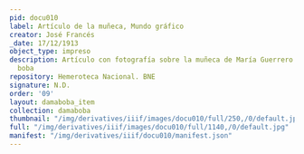 ```yaml
---
pid: docu010
label: Artículo de la muñeca, Mundo gráfico
creator: José Francés
_date: 17/12/1913
object_type: impreso
description: Artículo con fotografía sobre la muñeca de María Guerrero como La dama
  boba
repository: Hemeroteca Nacional. BNE
signature: N.D.
order: '09'
layout: damaboba_item
collection: damaboba
thumbnail: "/img/derivatives/iiif/images/docu010/full/250,/0/default.jpg"
full: "/img/derivatives/iiif/images/docu010/full/1140,/0/default.jpg"
manifest: "/img/derivatives/iiif/docu010/manifest.json"
---
```

